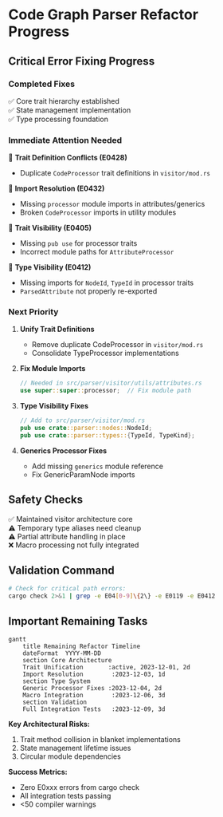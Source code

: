# Code Graph Parser Refactor Progress

## Critical Error Fixing Progress

### Completed Fixes

✅ Core trait hierarchy established  
✅ State management implementation  
✅ Type processing foundation  

### Immediate Attention Needed

🛑 **Trait Definition Conflicts (E0428)**  

- Duplicate `CodeProcessor` trait definitions in `visitor/mod.rs`

🛑 **Import Resolution (E0432)**  

- Missing `processor` module imports in attributes/generics
- Broken `CodeProcessor` imports in utility modules

🛑 **Trait Visibility (E0405)**  

- Missing `pub use` for processor traits
- Incorrect module paths for `AttributeProcessor`

🛑 **Type Visibility (E0412)**  

- Missing imports for `NodeId`, `TypeId` in processor traits
- `ParsedAttribute` not properly re-exported

### Next Priority

1. **Unify Trait Definitions**
   - Remove duplicate CodeProcessor in `visitor/mod.rs`
   - Consolidate TypeProcessor implementations

2. **Fix Module Imports**

   ```rust
   // Needed in src/parser/visitor/utils/attributes.rs
   use super::super::processor;  // Fix module path
   ```

3. **Type Visibility Fixes**

   ```rust
   // Add to src/parser/visitor/mod.rs
   pub use crate::parser::nodes::NodeId;
   pub use crate::parser::types::{TypeId, TypeKind};
   ```

4. **Generics Processor Fixes**
   - Add missing `generics` module reference
   - Fix GenericParamNode imports

## Safety Checks

✅ Maintained visitor architecture core  
⚠️ Temporary type aliases need cleanup  
⚠️ Partial attribute handling in place  
❌ Macro processing not fully integrated  

## Validation Command

```bash
# Check for critical path errors:
cargo check 2>&1 | grep -e E04[0-9]\{2\} -e E0119 -e E0412
```

## Important Remaining Tasks

```mermaid
gantt
    title Remaining Refactor Timeline
    dateFormat  YYYY-MM-DD
    section Core Architecture
    Trait Unification       :active, 2023-12-01, 2d
    Import Resolution        :2023-12-03, 1d
    section Type System
    Generic Processor Fixes :2023-12-04, 2d
    Macro Integration        :2023-12-06, 3d
    section Validation
    Full Integration Tests   :2023-12-09, 3d
```

**Key Architectural Risks:**

1. Trait method collision in blanket implementations
2. State management lifetime issues
3. Circular module dependencies

**Success Metrics:**

- Zero E0xxx errors from cargo check
- All integration tests passing
- <50 compiler warnings
